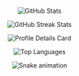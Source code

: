 <p align="center">
  <img src="https://github-readme-stats.vercel.app/api?username=sogalabhi&show_icons=true&theme=radical" alt="GitHub Stats" />
</p>

<p align="center">
  <img src="https://github-readme-streak-stats.herokuapp.com/?user=sogalabhi&theme=radical" alt="GitHub Streak Stats" />
</p>

<p align="center">
  <img src="https://github-profile-summary-cards.vercel.app/api/cards/profile-details?username=sogalabhi&theme=radical" alt="Profile Details Card" />
</p>

<p align="center">
  <img src="https://github-readme-stats.vercel.app/api/top-langs/?username=sogalabhi&layout=compact&theme=radical" alt="Top Languages" />
</p>

<p align="center">
  <img src="https://github.com/sogalabhi/sogalabhi/blob/output/github-contribution-grid-snake.svg" alt="Snake animation" />
</p>
